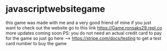 # javascriptwebsitegame
this game was made with me and a very good friend of mine
if you just want to check out the website go to this link
https://Game.ronsaks29.repl.co
more updates coming soon
PS: you do not need an actual credit card to pay for the game so just go here --> https://stripe.com/docs/testing
to get a test card number to buy the game
